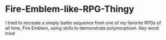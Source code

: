 # Fire-Emblem-like-RPG-Thingy
I tried to recreate a simply battle sequence from one of my favorite RPGs of all time, Fire Emblem, using skills to demonstrate polymorphism.  Key word: *tried*
